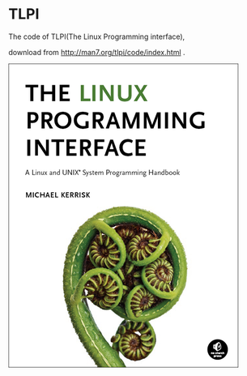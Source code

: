 # TLPI
The code of TLPI(The Linux Programming interface),

download from http://man7.org/tlpi/code/index.html .

![alt](TLPI-front-cover.png)
